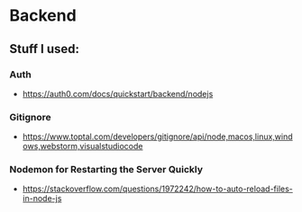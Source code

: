 # Backend

## Stuff I used:

### Auth
- https://auth0.com/docs/quickstart/backend/nodejs

### Gitignore
- https://www.toptal.com/developers/gitignore/api/node,macos,linux,windows,webstorm,visualstudiocode

### Nodemon for Restarting the Server Quickly
- https://stackoverflow.com/questions/1972242/how-to-auto-reload-files-in-node-js